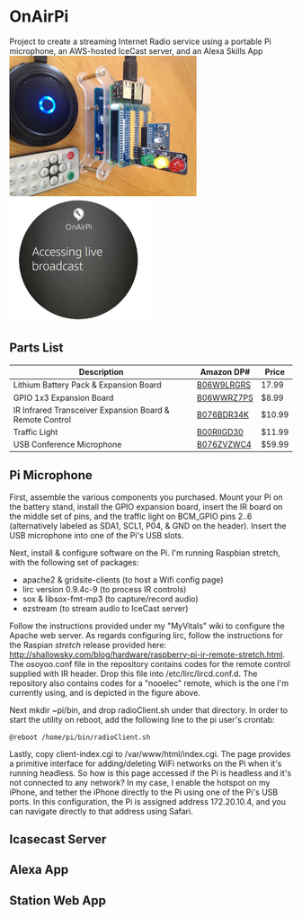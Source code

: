 # OnAirPi
Project to create a streaming Internet Radio service using a portable Pi microphone, an AWS-hosted IceCast server, and an Alexa Skills App  
<img src=https://github.com/glmck13/OnAirPi/blob/master/docs/OnAirPi90.jpg height=250>
<img src=https://github.com/glmck13/OnAirPi/blob/master/docs/AlexaSkill.png width=250>  

## Parts List
Description | Amazon DP# | Price
--- | --- | ---
| Lithium Battery Pack & Expansion Board | [B06W9LRGRS](https://www.amazon.com/dp/B06W9LRGRS) | 17.99
| GPIO 1x3 Expansion Board | [B06WWRZ7PS](https://www.amazon.com/dp/B06WWRZ7PS) | $8.99
| IR Infrared Transceiver Expansion Board & Remote Control | [B076BDR34K](https://www.amazon.com/dp/B076BDR34K) | $10.99
| Traffic Light | [B00RIIGD30](https://www.amazon.com/dp/B00RIIGD30) | $11.99
| USB Conference Microphone | [B076ZVZWC4](https://www.amazon.com/dp/B076ZVZWC4) | $59.99  

## Pi Microphone
First, assemble the various components you purchased.  Mount your Pi on the battery stand, install the GPIO expansion board, insert the IR board on the middle set of pins, and the traffic light on BCM_GPIO pins 2..6 (alternatively labeled as SDA1, SCL1, P04, & GND on the header).  Insert the USB microphone into one of the Pi's USB slots.

Next, install & configure software on the Pi. I'm running Raspbian stretch, with the following set of packages:  
 - apache2 & gridsite-clients (to host a Wifi config page)
 - lirc version 0.9.4c-9 (to process IR controls)
 - sox & libsox-fmt-mp3 (to capture/record audio)
 - ezstream (to stream audio to IceCast server)  

Follow the instructions provided under my "MyVitals" wiki to configure the Apache web server.  As regards configuring lirc, follow the instructions for the Raspian *stretch* release provided here: http://shallowsky.com/blog/hardware/raspberry-pi-ir-remote-stretch.html.  The osoyoo.conf file in the repository contains codes for the remote control supplied with IR header.  Drop this file into /etc/lirc/lircd.conf.d.  The repository also contains codes for a "nooelec" remote, which is the one I'm currently using, and is depicted in the figure above.  

Next mkdir ~pi/bin, and drop radioClient.sh under that directory.  In order to start the utility on reboot, add the following line to the pi user's crontab:
```
@reboot /home/pi/bin/radioClient.sh
```
Lastly, copy client-index.cgi to /var/www/html/index.cgi.  The page provides a primitive interface for adding/deleting WiFi networks on the Pi when it's running headless.  So how is this page accessed if the Pi is headless and it's not connected to any network?  In my case, I enable the hotspot on my iPhone, and tether the iPhone directly to the Pi using one of the Pi's USB ports.  In this configuration, the Pi is assigned address 172.20.10.4, and you can navigate directly to that address using Safari.

## Icasecast Server
## Alexa App
## Station Web App
